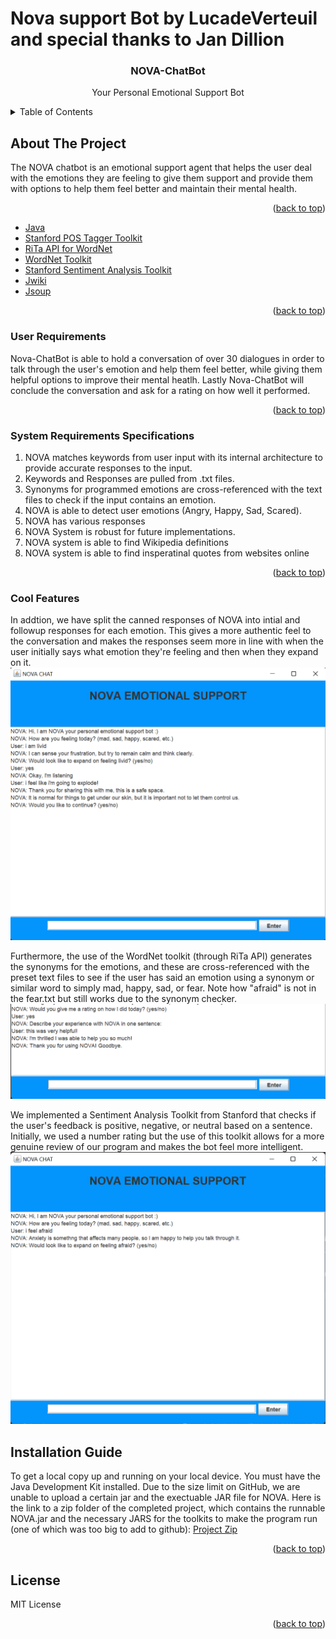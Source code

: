 # Nova support Bot by LucadeVerteuil and special thanks to Jan Dillion



<!--  PROJECT TITLE -->

<div align="center">
<h3 align="center">NOVA-ChatBot</h3>
  <p align="center">Your Personal Emotional Support Bot</p>
</div>

<!--  TABLE OF CONTENTS -->

<details>
  <summary>Table of Contents</summary>
  <ol>
    <li>
      <a href="#about-the-project">About The Project</a>
      <ul>
        <li><a href="#built-with">Built With</a></li>
        <li><a href="#user-requirements">User Requirements</a></li>
        <li><a href="#system-requirements">System Requirements Specifications</a></li>
      </ul>
    </li>
    <li>
      <a href="#Installation Guide">Installation Guide</a>
    </li>
    <li><a href="#license">License</a></li>
  </ol>
</details>


<!-- ABOUT THE PROJECT -->
## About The Project

The NOVA chatbot is an emotional support agent that helps the user deal with the emotions they are feeling to give them support and provide them with options to  help them feel better and maintain their mental health. 


<p align="right">(<a href="#top">back to top</a>)</p>





* [Java](https://www.java.com/en/)
* [Stanford POS Tagger Toolkit](https://nlp.stanford.edu/software/tagger.shtml)
* [RiTa API for WordNet](https://rednoise.org/rita/)
* [WordNet Toolkit](https://wordnet.princeton.edu/)
* [Stanford Sentiment Analysis Toolkit](https://nlp.stanford.edu/sentiment/)
* [Jwiki](https://jsoup.org/)
* [Jsoup](https://github.com/fastily/jwiki)

<p align="right">(<a href="#top">back to top</a>)</p>

### User Requirements

Nova-ChatBot is able to hold a conversation of over 30 dialogues in order to talk through the user's emotion and help them feel better, while giving them helpful options to improve their mental heatlh. Lastly Nova-ChatBot will conclude the conversation and ask for a rating on how well it performed. 

<p align="right">(<a href="#top">back to top</a>)</p>

### System Requirements Specifications

1. NOVA matches keywords from user input with its internal architecture to provide accurate responses to the input. 
2. Keywords and Responses are pulled from .txt files. 
3. Synonyms for programmed emotions are cross-referenced with the text files to check if the input contains an emotion.
4. NOVA is able to detect user emotions (Angry, Happy, Sad, Scared).
5. NOVA has various responses 
6. NOVA System is robust for future implementations. 
7. NOVA system is able to find Wikipedia definitions
8. NOVA system is able to find insperatinal quotes from websites online

<p align="right">(<a href="#top">back to top</a>)</p>

### Cool Features

In addtion, we have split the canned responses of NOVA into intial and followup responses for each emotion. This gives a more authentic feel to the conversation and makes the responses seem more in line with when the user initially says what emotion they're feeling and then when they expand on it.
![novafFollowup](novafollowup.png)

Furthermore, the use of the WordNet toolkit (through RiTa API) generates the synonyms for the emotions, and these are cross-referenced with the preset text files to see if the user has said an emotion using a synonym or similar word to simply mad, happy, sad, or fear. Note how "afraid" is not in the fear.txt but still works due to the synonym checker.
![nova rating](novarating.png)

We implemented a Sentiment Analysis Toolkit from Stanford that checks if the user's feedback is positive, negative, or neutral based on a sentence. Initially, we used a number rating but the use of this toolkit allows for a more genuine review of our program and makes the bot feel more intelligent.
![postagger](synonymsinaction.png)

<!-- INSTALLATION GUIDE -->

## Installation Guide

To get a local copy up and running on your local device. You must have the Java Development Kit installed. Due to the size limit on GitHub, we are unable to upload a certain jar and the exectuable JAR file for NOVA. Here is the link to a zip folder of the completed project, which contains the runnable NOVA.jar and the necessary JARS for the toolkits to make the program run (one of which was too big to add to github): 
[Project Zip](https://drive.google.com/drive/folders/1dEy8bMCkDBM5gqvkkwdmoXUNeEwpF6Oy?usp=sharing)


<p align="right">(<a href="#top">back to top</a>)</p>


<!-- LICENSE -->

## License

MIT License 

<p align="right">(<a href="#top">back to top</a>)</p>










